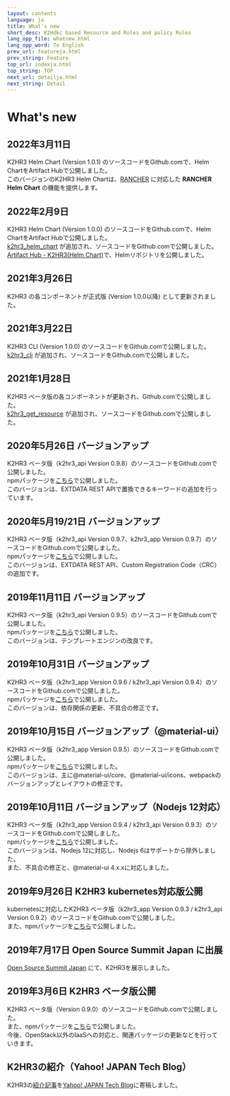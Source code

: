 ```yaml
---
layout: contents
language: ja
title: What's new
short_desc: K2Hdkc based Resource and Roles and policy Rules
lang_opp_file: whatnew.html
lang_opp_word: To English
prev_url: featureja.html
prev_string: Feature
top_url: indexja.html
top_string: TOP
next_url: detailja.html
next_string: Detail
---
```


# What's new
## 2022年3月11日
K2HR3 Helm Chart (Version 1.0.1) のソースコードをGithub.comで、Helm ChartをArtifact Hubで公開しました。  
このバージョンのK2HR3 Helm Chartは、[RANCHER](https://www.rancher.co.jp/) に対応した **RANCHER Helm Chart** の機能を提供します。  

## 2022年2月9日
K2HR3 Helm Chart (Version 1.0.0) のソースコードをGithub.comで、Helm ChartをArtifact Hubで公開しました。  
[k2hr3_helm_chart](https://github.com/yahoojapan/k2hr3_helm_chart) が追加され、ソースコードをGithub.comで公開しました。  
[Artifact Hub - K2HR3(Helm Chart)](https://artifacthub.io/packages/helm/k2hr3/k2hr3)で、Helmリポジトリを公開しました。  

## 2021年3月26日
K2HR3 の各コンポーネントが正式版 (Version 1.0.0以降) として更新されました。

## 2021年3月22日
K2HR3 CLI (Version 1.0.0) のソースコードをGithub.comで公開しました。  
[k2hr3_cli](https://github.com/yahoojapan/k2hr3_cli) が追加され、ソースコードをGithub.comで公開しました。  

## 2021年1月28日
K2HR3 ベータ版の各コンポーネントが更新され、Github.comで公開しました。  
[k2hr3_get_resource](https://github.com/yahoojapan/k2hr3_get_resource) が追加され、ソースコードをGithub.comで公開しました。  

## 2020年5月26日 バージョンアップ
K2HR3 ベータ版（k2hr3_api Version 0.9.8）のソースコードをGithub.comで公開しました。  
npmパッケージを[こちら](https://www.npmjs.com/org/antpickax)で公開しました。  
このバージョンは、EXTDATA REST APIで置換できるキーワードの追加を行っています。

## 2020年5月19/21日 バージョンアップ
K2HR3 ベータ版（k2hr3_api Version 0.9.7、k2hr3_app Version 0.9.7）のソースコードをGithub.comで公開しました。  
npmパッケージを[こちら](https://www.npmjs.com/org/antpickax)で公開しました。  
このバージョンは、EXTDATA REST API、Custom Registration Code（CRC）の追加です。

## 2019年11月11日 バージョンアップ
K2HR3 ベータ版（k2hr3_api Version 0.9.5）のソースコードをGithub.comで公開しました。  
npmパッケージを[こちら](https://www.npmjs.com/org/antpickax)で公開しました。  
このバージョンは、テンプレートエンジンの改良です。

## 2019年10月31日 バージョンアップ
K2HR3 ベータ版（k2hr3_app Version 0.9.6 / k2hr3_api Version 0.9.4）のソースコードをGithub.comで公開しました。  
npmパッケージを[こちら](https://www.npmjs.com/org/antpickax)で公開しました。  
このバージョンは、依存関係の更新、不具合の修正です。

## 2019年10月15日 バージョンアップ（@material-ui）
K2HR3 ベータ版（k2hr3_app Version 0.9.5）のソースコードをGithub.comで公開しました。  
npmパッケージを[こちら](https://www.npmjs.com/org/antpickax)で公開しました。  
このバージョンは、主に@material-ui/core、@material-ui/icons、webpackのバージョンアップとレイアウトの修正です。

## 2019年10月11日 バージョンアップ（Nodejs 12対応）
K2HR3 ベータ版（k2hr3_app Version 0.9.4 / k2hr3_api Version 0.9.3）のソースコードをGithub.comで公開しました。  
npmパッケージを[こちら](https://www.npmjs.com/org/antpickax)で公開しました。  
このバージョンは、Nodejs 12に対応し、Nodejs 6はサポートから除外しました。  
また、不具合の修正と、@material-ui 4.x.xに対応しました。

## 2019年9月26日 K2HR3 kubernetes対応版公開
kubernetesに対応したK2HR3 ベータ版（k2hr3_app Version 0.9.3 / k2hr3_api Version 0.9.2）のソースコードをGithub.comで公開しました。  
また、npmパッケージを[こちら](https://www.npmjs.com/org/antpickax)で公開しました。

## 2019年7月17日 Open Source Summit Japan に出展
[Open Source Summit Japan](https://events.linuxfoundation.jp/events/open-source-summit-japan-2019/) にて、K2HR3を展示しました。

## 2019年3月6日 K2HR3 ベータ版公開
K2HR3 ベータ版（Version 0.9.0）のソースコードをGithub.comで公開しました。  
また、npmパッケージを[こちら](https://www.npmjs.com/org/antpickax)で公開しました。  
今後、OpenStack以外のIaaSへの対応と、関連パッケージの更新などを行っていきます。  

## K2HR3の紹介（Yahoo! JAPAN Tech Blog）
K2HR3の[紹介記事](introduceja.html)を[Yahoo! JAPAN Tech Blog](https://techblog.yahoo.co.jp/cloud/k2hr3_intro/)に寄稿しました。
